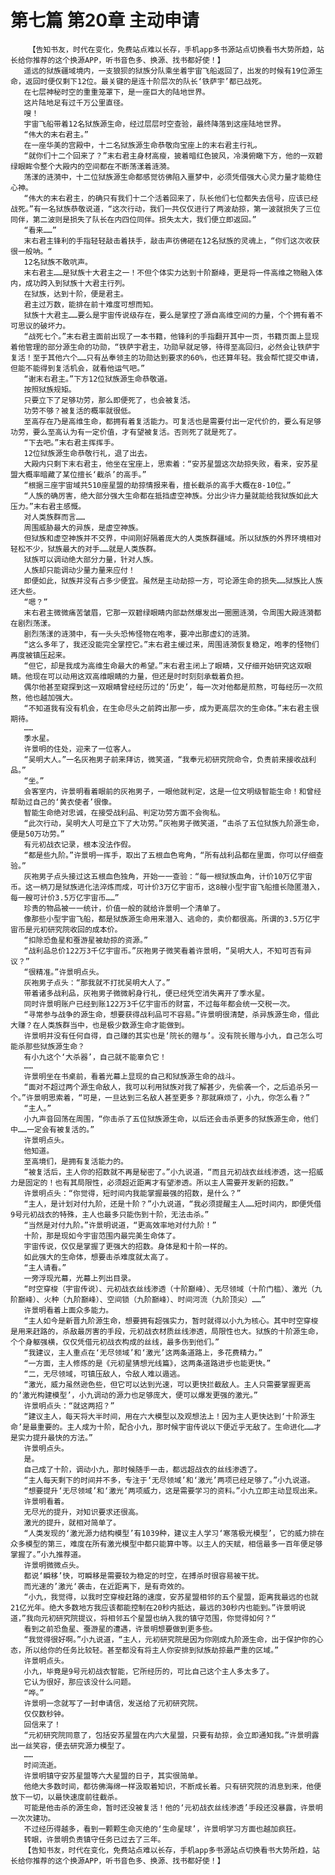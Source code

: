 # 第七篇 第20章 主动申请
        【告知书友，时代在变化，免费站点难以长存，手机app多书源站点切换看书大势所趋，站长给你推荐的这个换源APP，听书音色多、换源、找书都好使！】
       遥远的狱族疆域境内，一支狼狈的狱族分队乘坐着宇宙飞船返回了，出发的时候有19位源生命，返回时便仅剩下12位。最关键的是连十阶层次的队长‘铁萨宇’都已战死。
       在七层神秘时空的重重笼罩下，是一座巨大的陆地世界。
       这片陆地足有过千万公里直径。
       嗖！
       宇宙飞船带着12名狱族源生命，经过层层时空查验，最终降落到这座陆地世界。
       “伟大的末右君主。”
       在一座华美的宫殿中，十二名狱族源生命恭敬向宝座上的末右君主行礼。
       “就你们十二个回来了？”末右君主身材高瘦，披着暗红色披风，冷漠俯瞰下方，他的一双碧绿眼眸令整个大殿内的空间都在不断荡漾着涟漪。
       荡漾的涟漪中，十二位狱族源生命都感觉彷佛陷入噩梦中，必须凭借强大心灵力量才能稳住心神。
       “伟大的末右君主，的确只有我们十二个活着回来了，队长他们七位都失去信号，应该已经战死。”有一名狱族恭敬说道，“这次行动，我们一共仅仅进行了两波劫掠，第一波就损失了三位同伴，第二波则是损失了队长在内四位同伴。损失太大，我们便立即返回。”
       “看来……”
       末右君主锋利的手指轻轻敲击着扶手，敲击声彷佛砸在12名狱族的灵魂上，“你们这次收获很一般呐。“
       12名狱族不敢吭声。
       末右君主……是狱族十大君主之一！不但个体实力达到十阶巅峰，更是将一件高维之物融入体内，成功跨入到狱族十大君主行列。
       在狱族，达到十阶，便是君主。
       君主过万数，能排在前十难度可想而知。
       狱族十大君主……要么是宇宙传说级存在，要么是掌控了源自高维空间的力量，个个拥有着不可思议的破坏力。
       “战死七个。”末右君主面前出现了一本书籍，他锋利的手指翻开其中一页，书籍页面上显现着他管理的部分源生命的功勋，“铁萨宇君主，功勋早就足够，待得至高回归，必然会让铁萨宇复活！至于其他六个……只有丛奉领主的功勋达到要求的60%，也还算年轻。我会帮忙提交申请，但能不能得到复活机会，就看他运气吧。”
       “谢末右君主。”下方12位狱族源生命恭敬道。
       按照狱族规矩。
       只要立下了足够功劳，那么即便死了，也会被复活。
       功劳不够？被复活的概率就很低。
       至高存在乃是高维生命，都拥有着复活能力。可复活也是需要付出一定代价的，要么有足够功劳，要么至高认为有一定价值，才有望被复活。否则死了就是死了。
       “下去吧。”末右君主挥挥手。
       12位狱族源生命恭敬行礼，退了出去。
       大殿内只剩下末右君主，他坐在宝座上，思索着：“安苏星盟这次劫掠失败，看来，安苏星盟大概率暗藏了某位擅长‘截杀’的高手。”
       “根据三座宇宙域共510座星盟的劫掠情报来看，擅长截杀的高手大概在8-10位。”
       “人族的确厉害，绝大部分强大生命都在抵挡虚空神族。分出少许力量就能给我狱族如此大压力。”末右君主感慨。
       对人类族群而言……
       周围威胁最大的异族，是虚空神族。
       但狱族和虚空神族并不交界，中间刚好隔着庞大的人类族群疆域。所以狱族的外界环境相对轻松不少，狱族最大的对手……就是人类族群。
       狱族可以调动绝大部分力量，针对人族。
       人族却只能调动少量力量来应付！
       即便如此，狱族并没有占多少便宜。虽然是主动劫掠一方，可论源生命的损失……狱族比人族还大些。
       “嗯？”
       末右君主微微痛苦皱眉，它那一双碧绿眼睛内部勐然爆发出一圈圈涟漪，令周围大殿涟漪都在剧烈荡漾。
       剧烈荡漾的涟漪中，有一头头恐怖怪物在咆孝，要冲出那虚幻的涟漪。
       “这么多年了，我还没能完全掌控它。”末右君主缓过来，周围涟漪恢复稳定，咆孝的怪物们再度被镇压起来。
       “但它，却是我成为高维生命最大的希望。”末右君主闭上了眼睛，又仔细开始研究这双眼睛。他现在可以动用这双高维眼睛的力量，但还是时时刻刻承载着负担。
       偶尔他甚至窥探到这一双眼睛曾经经历过的‘历史’，每一次对他都是煎熬，可每经历一次煎熬，他也越加强大。
       “不知道我有没有机会，在生命尽头之前跨出那一步，成为更高层次的生命体。”末右君主很期待。
       ……
       季水星。
       许景明的住处，迎来了一位客人。
       “吴明大人。”一名灰袍男子前来拜访，微笑道，“我奉元初研究院命令，负责前来接收战利品。”
       “坐。”
       会客室内，许景明看着眼前的灰袍男子，一眼他就判定，这是一位文明级智能生命！和曾经帮助过自己的‘黄衣使者’很像。
       智能生命绝对忠诚，在接受战利品、判定功劳方面不会徇私。
       “此次行动，吴明大人可是立下了大功劳。”灰袍男子微笑道，“击杀了五位狱族九阶源生命，便是50万功劳。”
       有元初战衣记录，根本没法作假。
       “都是些九阶。”许景明一挥手，取出了五根血色弯角，“所有战利品都在里面，你可以仔细查验。”
       灰袍男子点头接过这五根血色独角，开始一一查验：“每一根狱族血角，计价10万亿宇宙币。这一柄刀是狱族进化法淬炼而成，可计价3万亿宇宙币，这8艘小型宇宙飞船擅长隐匿潜入，每一艘可计价3.5万亿宇宙币……”
       珍贵的物品被一一统计，价值一般的就给许景明一个清单了。
       像那些小型宇宙飞船，都是狱族源生命用来潜入、逃命的，卖价都很高。所谓的3.5万亿宇宙币是元初研究院收回的成本价。
       “扣除恐鱼星和蚕游星被劫掠的资源。”
       “战利品总价122万3千亿宇宙币。”灰袍男子微笑看着许景明，“吴明大人，不知可否有异议？”
       “很精准。”许景明点头。
       灰袍男子点头：“那我就不打扰吴明大人了。”
       带着诸多战利品，灰袍男子微微躬身行礼，便已经凭空消失离开了季水星。
       同时许景明账户已经到账122万3千亿宇宙币的财富，不过每年都会统一交税一次。
       “寻常参与战争的源生命，想要获得战利品可不容易。”许景明很清楚，杀异族源生命，借此大赚？在人类族群当中，也是极少数源生命才能做到。
       许景明并没有任何自得，自己赚的其实也是‘院长的赠与’。没有院长赠与小九，自己怎么可能杀那些狱族源生命？
       有小九这个‘大杀器’，自己就不能辜负它！
       ……
       许景明坐在书桌前，看着光幕上显现的自己和狱族源生命的战斗。
       “面对不超过两个源生命敌人，我可以利用狱族对我了解甚少，先偷袭一个，之后追杀另一个。”许景明思索着，“可是，一旦达到三名敌人甚至更多？那就麻烦了，小九，你怎么看？”
       “主人。”
       小九声音回荡在周围，“你击杀了五位狱族源生命，以后还会击杀更多的狱族源生命，他们中……一定会有被复活的。”
       许景明点头。
       他知道。
       至高境们，是拥有复活能力的。
       “被复活后，主人你的招数就不再是秘密了。”小九说道，“而且元初战衣丝线渗透，这一招威力是固定的！也有其局限性，必须超近距离才有望渗透。所以主人需要开发新的招数。”
       许景明点头：“你觉得，短时间内我能掌握最强的招数，是什么？”
       “主人，是计划对付九阶，还是十阶？”小九说道，“我必须提醒主人……短时间内，即便凭借9号元初战衣的特殊，主人也最多只能伤到十阶，无法击杀。”
       “当然是对付九阶。”许景明说道，“更高效率地对付九阶！”
       十阶，那是现如今宇宙范围内最完美生命体了。
       宇宙传说，仅仅是掌握了更强大的招数。身体是和十阶一样的。
       如此强大的生命体，想要击杀难度就太高了。
       “主人请看。”
       一旁浮现光幕，光幕上列出目录。
       “时空穿梭（宇宙传说）、元初战衣丝线渗透（十阶巅峰）、无尽领域（十阶门槛）、激光（九阶巅峰）、火种（九阶巅峰）、空间锁（九阶巅峰）、时间河流（九阶顶尖）……”
       许景明看着上面众多能力。
       “主人如今是新晋九阶源生命，想要拥有超强实力，暂时就得以小九为核心。其中时空穿梭是用来赶路的，杀敌最厉害的手段，元初战衣材质丝线渗透，局限性也大。狱族的十阶源生命，个个身躯强横，仅仅凭借元初战衣构成的丝线，最多伤到他们。”
       “我建议，主人重点在‘无尽领域’和‘激光’这两条道路上，多花费精力。”
       “一方面，主人修炼的是《元初星猜想光线篇》，这两条道路进步也能更快。”
       “二，无尽领域，可镇压敌人，令敌人难以遁逃。
       “激光，威力虽然逊色些，但它可以达到光速，可以更快拦截敌人。主人只需要掌握更高的‘激光构建模型’，小九调动的源力也足够庞大，便可以爆发更强的激光。”
       许景明点头：“就这两招？”
       “建议主人，每天将大半时间，用在六大模型以及观想法上！因为主人更快达到‘十阶源生命’是最重要的。主人成为十阶，配合小九，那时候宇宙传说以下便近乎无敌了。生命进化……才是实力提升最快的方法。”
       许景明点头。
       是。
       自己成了十阶，调动小九，那时候随手一击，都远超战衣的丝线渗透了。
       “主人每天剩下的时间并不多，专注于‘无尽领域’和‘激光’两项已经足够了。”小九说道。
       “想要提升‘无尽领域’和‘激光’两项威力，这是需要学习的资料。”小九立即主动显现出来。
       许景明看着。
       无尽光的提升，对知识要求还很高。
       激光的提升，就相对简单了。
       “人类发现的‘激光源力结构模型’有1039种，建议主人学习‘寒落极光模型’，它的威力排在众多模型的第三，难度在所有激光模型中都只能算中等。以主人的天赋，相信最多一百年便足够掌握了。”小九推荐道。
       许景明微微点头。
       都说‘瞬移’快，可瞬移是需要较为稳定的时空，在搏杀时很容易被干扰。
       而光速的’激光‘袭击，在近距离下，是有奇效的。
       “小九，我觉得，以我时空穿梭赶路的速度，安苏星盟相邻的五个星盟，距离我最远的也就21亿光年。绝大多数地方我应该都能控制在20秒内抵达，最远的30秒内也能到。”许景明说道，”我向元初研究院提议，将相邻五个星盟也纳入我的镇守范围，你觉得如何？“
       看到之前恐鱼星、蚕游星的遭遇，许景明想要做到更多些。
       “我觉得很好啊。”小九说道，“主人，元初研究院是因为你刚成九阶源生命，出于保护你的心态，所以给你的任务比较轻。甚至都没有将主人你安排到狱族劫掠最严重的区域。”
       许景明点头。
       小九，毕竟是9号元初战衣智能，它所经历的，可比自己这个主人多太多了。
       它认为很好，那应该没什么问题。
       “哗。”
       许景明一念就写了一封申请信，发送给了元初研究院。
       仅仅数秒钟。
       回信来了！
       “元初研究院同意了，包括安苏星盟在内六大星盟，只要有劫掠，会立即通知我。”许景明露出一丝笑容，便去研究源力模型了。
       ……
       时间流逝。
       许景明镇守安苏星盟等六大星盟的日子，其实很简单。
       他绝大多数时间，都彷佛海绵一样汲取着知识，不断成长着。只有研究院的消息到来，他便放下一切，以最快速度前往截杀。
       可能是他击杀的源生命，暂时还没被复活！他的‘元初战衣丝线渗透’手段还没暴露，许景明一次次建功。
       不过经历得越多，看到一颗颗生命灭绝的‘生命星球’，许景明学习方面也越加疯狂。
       转眼，许景明负责镇守任务已过去了三年。
       【告知书友，时代在变化，免费站点难以长存，手机app多书源站点切换看书大势所趋，站长给你推荐的这个换源APP，听书音色多、换源、找书都好使！】